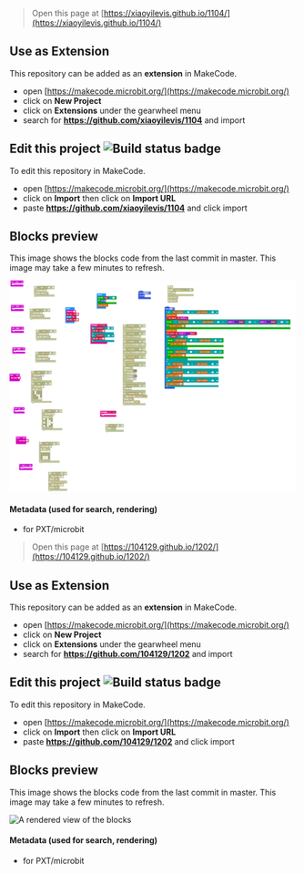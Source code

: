 
> Open this page at [https://xiaoyilevis.github.io/1104/](https://xiaoyilevis.github.io/1104/)

## Use as Extension

This repository can be added as an **extension** in MakeCode.

* open [https://makecode.microbit.org/](https://makecode.microbit.org/)
* click on **New Project**
* click on **Extensions** under the gearwheel menu
* search for **https://github.com/xiaoyilevis/1104** and import

## Edit this project ![Build status badge](https://github.com/xiaoyilevis/1104/workflows/MakeCode/badge.svg)

To edit this repository in MakeCode.

* open [https://makecode.microbit.org/](https://makecode.microbit.org/)
* click on **Import** then click on **Import URL**
* paste **https://github.com/xiaoyilevis/1104** and click import

## Blocks preview

This image shows the blocks code from the last commit in master.
This image may take a few minutes to refresh.

![A rendered view of the blocks](https://github.com/xiaoyilevis/1104/raw/master/.github/makecode/blocks.png)

#### Metadata (used for search, rendering)

* for PXT/microbit
<script src="https://makecode.com/gh-pages-embed.js"></script><script>makeCodeRender("{{ site.makecode.home_url }}", "{{ site.github.owner_name }}/{{ site.github.repository_name }}");</script>



> Open this page at [https://104129.github.io/1202/](https://104129.github.io/1202/)

## Use as Extension

This repository can be added as an **extension** in MakeCode.

* open [https://makecode.microbit.org/](https://makecode.microbit.org/)
* click on **New Project**
* click on **Extensions** under the gearwheel menu
* search for **https://github.com/104129/1202** and import

## Edit this project ![Build status badge](https://github.com/104129/1202/workflows/MakeCode/badge.svg)

To edit this repository in MakeCode.

* open [https://makecode.microbit.org/](https://makecode.microbit.org/)
* click on **Import** then click on **Import URL**
* paste **https://github.com/104129/1202** and click import

## Blocks preview

This image shows the blocks code from the last commit in master.
This image may take a few minutes to refresh.

![A rendered view of the blocks](https://github.com/104129/1202/raw/master/.github/makecode/blocks.png)

#### Metadata (used for search, rendering)

* for PXT/microbit
<script src="https://makecode.com/gh-pages-embed.js"></script><script>makeCodeRender("{{ site.makecode.home_url }}", "{{ site.github.owner_name }}/{{ site.github.repository_name }}");</script>
